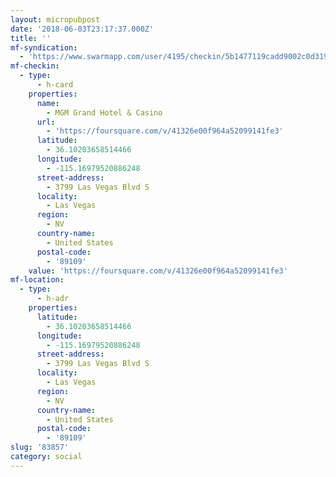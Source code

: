 ```yaml
---
layout: micropubpost
date: '2018-06-03T23:17:37.000Z'
title: ''
mf-syndication:
  - 'https://www.swarmapp.com/user/4195/checkin/5b1477119cadd9002c0d3195'
mf-checkin:
  - type:
      - h-card
    properties:
      name:
        - MGM Grand Hotel & Casino
      url:
        - 'https://foursquare.com/v/41326e00f964a52099141fe3'
      latitude:
        - 36.10203658514466
      longitude:
        - -115.16979520886248
      street-address:
        - 3799 Las Vegas Blvd S
      locality:
        - Las Vegas
      region:
        - NV
      country-name:
        - United States
      postal-code:
        - '89109'
    value: 'https://foursquare.com/v/41326e00f964a52099141fe3'
mf-location:
  - type:
      - h-adr
    properties:
      latitude:
        - 36.10203658514466
      longitude:
        - -115.16979520886248
      street-address:
        - 3799 Las Vegas Blvd S
      locality:
        - Las Vegas
      region:
        - NV
      country-name:
        - United States
      postal-code:
        - '89109'
slug: '83857'
category: social
---
```

